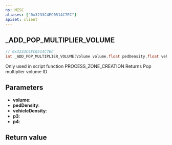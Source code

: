 ```yaml
---
ns: MISC
aliases: ["0x3233C4EC0514C7EC"]
apiset: client
---
```

## _ADD_POP_MULTIPLIER_VOLUME

```c
// 0x3233C4EC0514C7EC
int _ADD_POP_MULTIPLIER_VOLUME(Volume volume,float pedDensity,float vehicleDensity,BOOL p3,BOOL p4);
```

Only used in script function PROCESS_ZONE_CREATION
Returns Pop multiplier volume ID

## Parameters
* **volume**:
* **pedDensity**:
* **vehicleDensity**:
* **p3**:
* **p4**:

## Return value